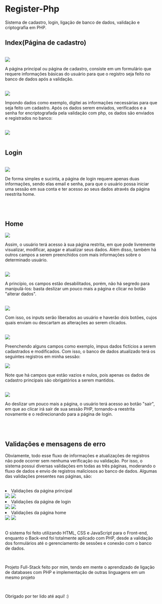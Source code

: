# Register-Php
Sistema de cadastro, login, ligação de banco de dados, validação e criptografia em PHP.

<h2>Index(Página de cadastro)</h2>
<br>
<img src="https://github.com/MrSampaio/register-php/assets/118141328/0a873290-0374-4d79-b4cb-7d1a6649606a"> 
<br>
<p>A página principal ou página de cadastro, consiste em um formulário que requere informações básicas do usuário para que o registro seja feito no banco de dados após a validação.</p>
<br>
<img src="https://github.com/MrSampaio/register-php/assets/118141328/585ed307-494c-470e-a80a-bf0dd7afffc1">
<p>Impondo dados como exemplo, digitei as informações necessárias para que seja feito um cadastro. Após os dados serem enviados, verificados e a senha for encriptografada pela validação com php, os dados são enviados e registrados no banco:</p>
<br>
<img src="https://github.com/MrSampaio/register-php/assets/118141328/ca1aa7d4-0b8a-4491-a0e0-0cb707bd88d1">
<br>
<br>
<h2>Login</h2>
<br>
<img src="https://github.com/MrSampaio/register-php/assets/118141328/2dc5d45e-7798-4de9-af82-6504df795b79">
<p>De forma simples e sucinta, a página de login requere apenas duas informações, sendo elas email e senha, para que o usuário possa iniciar uma sessão em sua conta e ter acesso ao seus dados através da página reestrita home.</p>
<br>
<br>
<h2>Home</h2>
<img src="https://github.com/MrSampaio/register-php/assets/118141328/26f98aeb-bdec-454f-ae60-d6d413c1ee21">
<p>Assim, o usuário terá acesso à sua página restrita, em que pode livremente visualizar, modificar, apagar e atualizar seus dados. Além disso, também há outros campos a serem preenchidos com mais informações sobre o determinado usuário.</p>
<br>
<img src="https://github.com/MrSampaio/register-php/assets/118141328/e60ca975-a138-418f-a72c-c150d0895860">
<p>A princípio, os campos estão desabilitados, porém, não há segredo para manipulá-los: basta deslizar um pouco mais a página e clicar no botão "alterar dados".</p>
<br>
<img src="https://github.com/MrSampaio/register-php/assets/118141328/b409604b-0d9c-467f-a9b3-92fbd3268d0f">
<p>Com isso, os inputs serão liberados ao usuário e haverão dois botões, cujos quais enviam ou descartam as alterações ao serem clicados.</p>
<br>
<img src="https://github.com/MrSampaio/register-php/assets/118141328/c93c4117-efed-498c-82f1-e22a28e2c968">
<p>Preenchendo alguns campos como exemplo, impus dados fictícios a serem cadastrados e modificados. Com isso, o banco de dados atualizado terá os seguintes registros em minha sessão: </p>
<img src="https://github.com/MrSampaio/register-php/assets/118141328/083bbeb3-aa39-4ef0-b53d-f4256c762856">
<p>Note que há campos que estão vazios e nulos, pois apenas os dados de cadastro principais são obrigatórios a serem mantidos.</p>
<br>
<img src="https://github.com/MrSampaio/register-php/assets/118141328/d877f5b6-7ada-4731-9838-8c603eae52a1">
<p>Ao deslizar um pouco mais a página, o usuário terá acesso ao botão "sair", em que ao clicar irá sair de sua sessão PHP, tornando-a reestrita novamente e o redirecionando para a página de login.</p>
<br>
<br>
<h2>Validações e mensagens de erro</h2>
<p>Obviamente, todo esse fluxo de informações e atualizações de registros não pode ocorrer sem nenhuma verificação ou validação. Por isso, o sistema possui diversas validações em todas as três páginas, moderando o fluxo de dados e envio de registros maliciosos ao banco de dados. Algumas das validações presentes nas páginas, são: </p>
<br>
<li>Validações da página principal</li>
<img src="https://github.com/MrSampaio/register-php/assets/118141328/d5d398bc-53b8-4bd9-9b4f-4b87cda1e6e7">
<img src="https://github.com/MrSampaio/register-php/assets/118141328/ed699e1a-8c9c-4cd1-8161-1f123bcdeafb">
<br>
<li>Validações da página de login</li>
<img src="https://github.com/MrSampaio/register-php/assets/118141328/0d0ebedc-0082-4f5c-9b89-d69660c117e8">
<img src="https://github.com/MrSampaio/register-php/assets/118141328/0f4ced38-d022-4768-b25d-ee98e8f7db61">
<br>
<li>Validações da página home</li>
<img src="https://github.com/MrSampaio/register-php/assets/118141328/90457ac2-80a7-4130-a94a-b9c3e04d9b69">
<img src="https://github.com/MrSampaio/register-php/assets/118141328/0452ebe7-43a1-46ff-bf8b-4a37af037575">
<br>
<br>

<p>O sistema foi feito utilizando HTML, CSS e JavaScript para o Front-end, enquanto o Back-end foi totalmente aplicado com PHP, desde a validação dos formulários até o gerenciamento de sessões e conexão com o banco de dados.</p>
<br>
<p>Projeto Full-Stack feito por mim, tendo em mente o aprendizado de ligação de databases com PHP e implementação de outras linguagens em um mesmo projeto</p>
<br>
<p>Obrigado por ter lido até aqui! :)</p>

